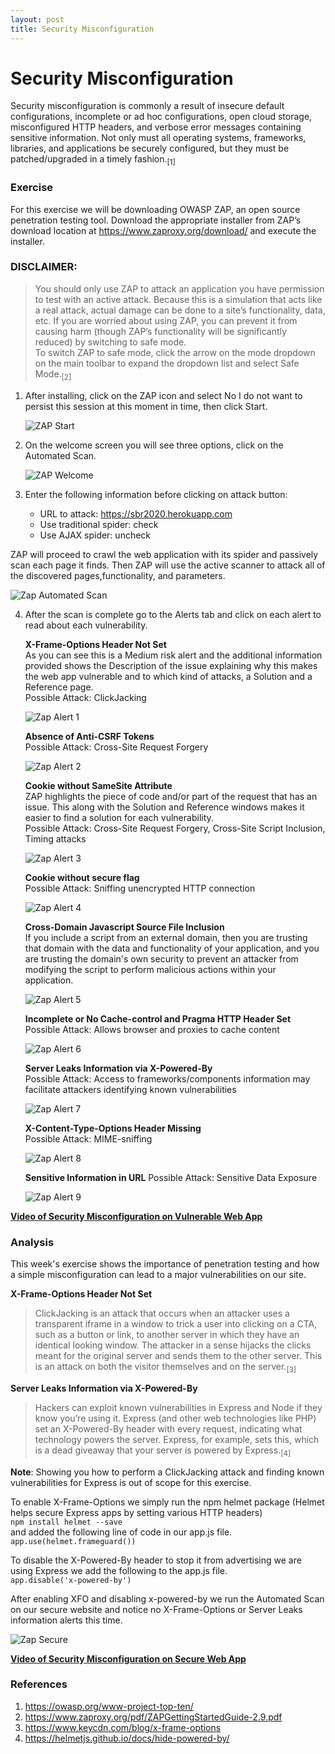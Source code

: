 ```yaml
---
layout: post
title: Security Misconfiguration 
---
```


# Security Misconfiguration
Security misconfiguration is commonly a result of insecure default configurations, incomplete or ad hoc configurations, open cloud storage, misconfigured HTTP headers, and verbose error messages containing sensitive information. Not only must all operating systems, frameworks, libraries, and applications be securely configured, but they must be patched/upgraded in a timely fashion.<sub>[1]</sub>

### Exercise
For this exercise we will be downloading OWASP ZAP, an open source penetration testing tool. Download the appropriate installer from ZAP’s download location at <https://www.zaproxy.org/download/> and execute the installer.

### DISCLAIMER:    
> You should only use ZAP to attack an application you have permission to test with an active attack. Because this is a simulation that acts like a real attack, actual damage can be done to a site’s functionality, data, etc. If you are worried about using ZAP, you can prevent it from causing harm (though ZAP’s functionality will be significantly reduced) by switching to safe mode.     
> To switch ZAP to safe mode, click the arrow on the mode dropdown on the main toolbar to expand the dropdown list and select Safe Mode.<sub>[2]</sub>

1. After installing, click on the ZAP icon and select No I do not want to persist this session at this moment in time, then click Start.

   ![ZAP Start](/images/Start.JPG)

2. On the welcome screen you will see three options, click on the Automated Scan. 

   ![ZAP Welcome](/images/Welcome.JPG)
   
3. Enter the following information before clicking on attack button: 
    - URL to attack: https://sbr2020.herokuapp.com
    - Use traditional spider: check 
    - Use AJAX spider: uncheck   

ZAP will proceed to crawl the web application with its spider and passively scan each page it finds. Then ZAP will use the active    scanner to attack all of the discovered pages,functionality, and parameters.    

   ![Zap Automated Scan](/images/Scan.JPG) 
    
 4. After the scan is complete go to the Alerts tab and click on each alert to read about each vulnerability. 
 
    **X-Frame-Options Header Not Set**    
    As you can see this is a Medium risk alert and the additional information provided shows the Description of the issue explaining why this makes the web app vulnerable and to which kind of attacks, a Solution and a Reference page.    
    Possible Attack: ClickJacking
    
    ![Zap Alert 1](/images/Xframe.JPG) 
    
    **Absence of Anti-CSRF Tokens**    
    Possible Attack: Cross-Site Request Forgery 

    ![Zap Alert 2](/images/Tokens.JPG) 
    
    **Cookie without SameSite Attribute**  
    ZAP highlights the piece of code and/or part of the request that has an issue. This along with the Solution and Reference windows makes it easier to find a solution for each vulnerability.    
    Possible Attack: Cross-Site Request Forgery, Cross-Site Script Inclusion, Timing attacks 
    
    ![Zap Alert 3](/images/cookie.JPG)
    
    **Cookie without secure flag**  
    Possible Attack: Sniffing unencrypted HTTP connection
    
    ![Zap Alert 4](/images/encrypt.JPG)
    
    **Cross-Domain Javascript Source File Inclusion**  
    If you include a script from an external domain, then you are trusting that domain with the data and functionality of your application, and you are trusting the domain's own security to prevent an attacker from modifying the script to perform malicious actions within your application.
    
    ![Zap Alert 5](/images/crossDomain.JPG)
    
    **Incomplete or No Cache-control and Pragma HTTP Header Set**  
    Possible Attack: Allows browser and proxies to cache content
    
    ![Zap Alert 6](/images/no-Cache.JPG)
    
    **Server Leaks Information via X-Powered-By**  
    Possible Attack: Access to frameworks/components information may facilitate attackers identifying known vulnerabilities 
    
    ![Zap Alert 7](/images/Leak.JPG)
    
    **X-Content-Type-Options Header Missing**  
    Possible Attack: MIME-sniffing 
    
    ![Zap Alert 8](/images/Sniffing.JPG)
    
    **Sensitive Information in URL**
    Possible Attack: Sensitive Data Exposure
    
    ![Zap Alert 9](/images/Information.JPG)   

**[Video of Security Misconfiguration on Vulnerable Web App](https://media.oregonstate.edu/media/t/1_ul2ib9aj/151221042)**

### Analysis

This week's exercise shows the importance of penetration testing and how a simple misconfiguration can lead to a major vulnerabilities on our site. 

**X-Frame-Options Header Not Set**     
> ClickJacking is an attack that occurs when an attacker uses a transparent iframe in a window to trick a user into clicking on a CTA, such as a button or link, to another server in which they have an identical looking window. The attacker in a sense hijacks the clicks meant for the original server and sends them to the other server. This is an attack on both the visitor themselves and on the server.<sub>[3]</sub>   

**Server Leaks Information via X-Powered-By**    
> Hackers can exploit known vulnerabilities in Express and Node if they know you’re using it. Express (and other web technologies like PHP) set an X-Powered-By header with every request, indicating what technology powers the server. Express, for example, sets this, which is a dead giveaway that your server is powered by Express.<sub>[4]</sub>     

**Note**: Showing you how to perform a ClickJacking attack and finding known vulnerabilities for Express is out of scope for this exercise.     

To enable X-Frame-Options we simply run the npm helmet package (Helmet helps secure Express apps by setting various HTTP headers)    
``` npm install helmet --save ```   
and added the following line of code in our app.js file.    
``` app.use(helmet.frameguard()) ```

To disable the X-Powered-By header to stop it from advertising we are using Express we add the following to the app.js file.   
``` app.disable('x-powered-by') ```

After enabling XFO and disabling x-powered-by we run the Automated Scan on our secure website and notice no X-Frame-Options or Server Leaks information alerts this time.

   ![Zap Secure](/images/Hardened.JPG)   

**[Video of Security Misconfiguration on Secure Web App](https://media.oregonstate.edu/media/t/1_eyxu9z55)**

### References
1. <https://owasp.org/www-project-top-ten/>  
2. <https://www.zaproxy.org/pdf/ZAPGettingStartedGuide-2.9.pdf>
3. <https://www.keycdn.com/blog/x-frame-options>
4. <https://helmetjs.github.io/docs/hide-powered-by/>
